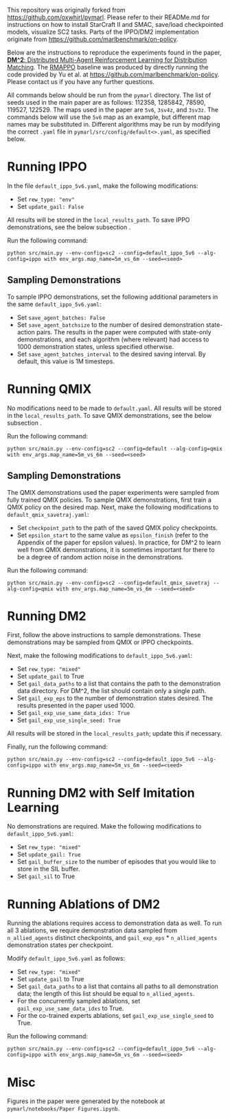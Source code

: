 This repository was originally forked from https://github.com/oxwhirl/pymarl. 
Please refer to their READMe.md for instructions on how to install StarCraft II and SMAC, save/load checkpointed models, visualize SC2 tasks.
Parts of the IPPO/DM2 implementation originate from https://github.com/marlbenchmark/on-policy. 

Below are the instructions to reproduce the experiments found in the paper, [**DM^2**: Distributed Multi-Agent Reinforcement Learning for Distribution Matching](https://arxiv.org/abs/2206.00233). The [RMAPPO](https://arxiv.org/abs/2103.01955) baseline was produced by directly running the code provided by Yu et al. at https://github.com/marlbenchmark/on-policy.
Please contact us if you have any further questions. 

All commands below should be run from the `pymarl` directory. The list of seeds used in the main paper are as follows: 112358, 1285842, 78590, 119527, 122529.
The maps used in the paper are `5v6`, `3sv4z`, and `3sv3z`. The commands below will use the `5v6` map as an example, but different map names may be substituted in.
Different algorithms may be run by modifying the correct `.yaml` file in `pymarl/src/config/default<>.yaml`, as specified below.

# Running IPPO
In the file `default_ippo_5v6.yaml`, make the following modifications:

- Set `rew_type: "env"`
- Set `update_gail: False`

All results will be stored in the `local_results_path`.
To save IPPO demonstrations, see the below subsection .

Run the following command:
```shell
python src/main.py --env-config=sc2 --config=default_ippo_5v6 --alg-config=ippo with env_args.map_name=5m_vs_6m --seed=<seed>
````

## Sampling Demonstrations
To sample IPPO demonstrations, set the following additional parameters in the same `default_ippo_5v6.yaml`:
- Set `save_agent_batches: False`
- Set `save_agent_batchsize` to the number of desired demonstration state-action pairs. The results in the paper were computed with state-only demonstrations, and each algorithm (where relevant) had access to 1000 demonstration states, unless specified otherwise.
- Set `save_agent_batches_interval` to the desired saving interval. By default, this value is 1M timesteps.

# Running QMIX
No modifications need to be made to `default.yaml`.
All results will be stored in the `local_results_path`. 
To save QMIX demonstrations, see the below subsection .

Run the following command:

```shell
python src/main.py --env-config=sc2 --config=default --alg-config=qmix with env_args.map_name=5m_vs_6m --seed=<seed>
````

## Sampling Demonstrations
The QMIX demonstrations used the paper experiments were sampled from fully trained QMIX policies. 
To sample QMIX demonstrations, first train a QMIX policy on the desired map. Next, make the following modifications to `default_qmix_savetraj.yaml`:
- Set `checkpoint_path`  to the path of the saved QMIX policy checkpoints.
- Set `epsilon_start` to the same value as `epsilon_finish` (refer to the Appendix of the paper for epsilon values). In practice, for DM^2 to learn well from QMIX demonstrations, it is sometimes important for there to be a degree of random action noise in the demonstrations. 

Run the following command:
```shell
python src/main.py --env-config=sc2 --config=default_qmix_savetraj --alg-config=qmix with env_args.map_name=5m_vs_6m --seed=<seed>
````

# Running DM2
First, follow the above instructions to sample demonstrations. These demonstrations may be sampled from QMIX or IPPO checkpoints.

Next, make the following modifications to `default_ippo_5v6.yaml`:
- Set `rew_type: "mixed"`  
- Set `update_gail` to True
- Set `gail_data_paths` to a list that contains the path to the demonstration data directory. For DM^2, the list should contain only a single path.
- Set `gail_exp_eps` to the number of demonstration states desired. The results presented in the paper used 1000. 
- Set `gail_exp_use_same_data_idxs: True`
- Set `gail_exp_use_single_seed: True`

All results will be stored in the `local_results_path`; update this if necessary.

Finally, run the following command:
```shell
python src/main.py --env-config=sc2 --config=default_ippo_5v6 --alg-config=ippo with env_args.map_name=5m_vs_6m --seed=<seed>
````

# Running DM2 with Self Imitation Learning 
No demonstrations are required. Make the following modifications to `default_ippo_5v6.yaml`:
- Set `rew_type: "mixed"`  
- Set `update_gail: True` 
- Set `gail_buffer_size` to the number of episodes that you would like to store in the SIL buffer.
- Set `gail_sil` to True

# Running Ablations of DM2
Running the ablations requires access to demonstration data as well. To run all 3 ablations, we require demonstration data sampled from `n_allied_agents` distinct checkpoints, and `gail_exp_eps` * `n_allied_agents` demonstration states per checkpoint. 

Modify `default_ippo_5v6.yaml` as follows: 
- Set `rew_type: "mixed"`  
- Set `update_gail` to True
- Set `gail_data_paths` to a list that contains all paths to all demonstration data; the length of this list should be equal to `n_allied_agents`.
- For the concurrently sampled ablations, set `gail_exp_use_same_data_idxs` to True. 
- For the co-trained experts ablations, set `gail_exp_use_single_seed` to True.

Run the following command:
```shell
python src/main.py --env-config=sc2 --config=default_ippo_5v6 --alg-config=ippo with env_args.map_name=5m_vs_6m --seed=<seed>
````

# Misc

Figures in the paper were generated by the notebook at `pymarl/notebooks/Paper Figures.ipynb`.
